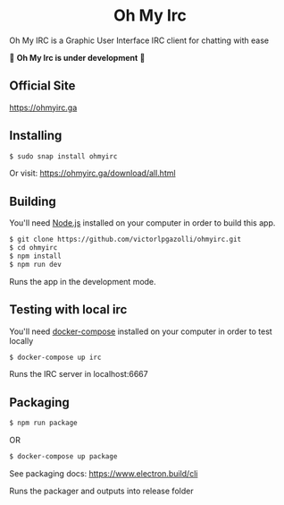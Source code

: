 <h1 align="center">
  Oh My Irc
</h1>

Oh My IRC is a Graphic User Interface IRC client for chatting with ease

🚧 **Oh My Irc is under development** 🚧

## Official Site

https://ohmyirc.ga

## Installing

```bash
$ sudo snap install ohmyirc
```

Or visit: https://ohmyirc.ga/download/all.html

## Building

You'll need [Node.js](https://nodejs.org) installed on your computer in order to build this app.

```bash
$ git clone https://github.com/victorlpgazolli/ohmyirc.git
$ cd ohmyirc
$ npm install
$ npm run dev
```
Runs the app in the development mode.<br/>

## Testing with local irc

You'll need [docker-compose](https://docker.com/) installed on your computer in order to test locally

```bash
$ docker-compose up irc
```

Runs the IRC server in localhost:6667<br/>


## Packaging

```bash
$ npm run package
```
OR
```bash
$ docker-compose up package
```

See packaging docs: https://www.electron.build/cli

Runs the packager and outputs into release folder <br/>

